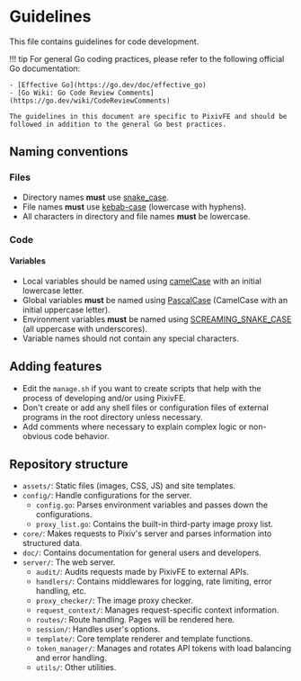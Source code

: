 # Guidelines

This file contains guidelines for code development.

!!! tip
    For general Go coding practices, please refer to the following official Go documentation:

    - [Effective Go](https://go.dev/doc/effective_go)
    - [Go Wiki: Go Code Review Comments](https://go.dev/wiki/CodeReviewComments)

    The guidelines in this document are specific to PixivFE and should be followed in addition to the general Go best practices.

## Naming conventions

### Files

- Directory names **must** use [snake_case](https://en.wikipedia.org/wiki/Snake_case).
- File names **must** use [kebab-case](https://en.wikipedia.org/wiki/Letter_case#Kebab_case) (lowercase with hyphens).
- All characters in directory and file names **must** be lowercase.

### Code

#### Variables

- Local variables should be named using [camelCase](https://en.wikipedia.org/wiki/Camel_case) with an initial lowercase letter.
- Global variables **must** be named using [PascalCase](https://en.wikipedia.org/wiki/PascalCase) (CamelCase with an initial uppercase letter).
- Environment variables **must** be named using [SCREAMING_SNAKE_CASE](https://en.wikipedia.org/wiki/Snake_case) (all uppercase with underscores).
- Variable names should not contain any special characters.

## Adding features

- Edit the `manage.sh` if you want to create scripts that help with the process of developing and/or using PixivFE.
- Don't create or add any shell files or configuration files of external programs in the root directory unless necessary.
- Add comments where necessary to explain complex logic or non-obvious code behavior.

## Repository structure

<!-- The double indentation for nested bulleted points below is required for the final doc to render properly --->

- `assets/`: Static files (images, CSS, JS) and site templates.
- `config/`: Handle configurations for the server.
    - `config.go`: Parses environment variables and passes down the configurations.
    - `proxy_list.go`: Contains the built-in third-party image proxy list.
- `core/`: Makes requests to Pixiv's server and parses information into structured data.
- `doc/`: Contains documentation for general users and developers.
- `server/`: The web server.
    - `audit/`: Audits requests made by PixivFE to external APIs.
    - `handlers/`: Contains middlewares for logging, rate limiting, error handling, etc.
    - `proxy_checker/`: The image proxy checker.
    - `request_context/`: Manages request-specific context information.
    - `routes/`: Route handling. Pages will be rendered here.
    - `session/`: Handles user's options.
    - `template/`: Core template renderer and template functions.
    - `token_manager/`: Manages and rotates API tokens with load balancing and error handling.
    - `utils/`: Other utilities.
